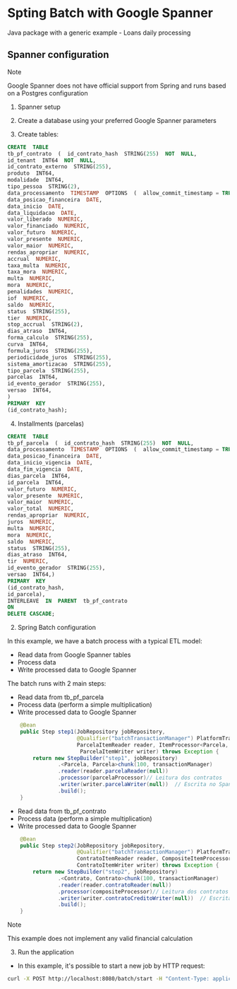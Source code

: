 
# Spting Batch with Google Spanner

Java package with a generic example - Loans daily processing

  

## Spanner configuration

> [!NOTE]
> Google Spanner does not have official support from Spring and runs based on a Postgres configuration

 1. Spanner setup

 2. Create a database using your preferred Google Spanner parameters
 3. Create tables:
 
```SQL
CREATE  TABLE
tb_pf_contrato  (  id_contrato_hash  STRING(255)  NOT  NULL,
id_tenant  INT64  NOT  NULL,
id_contrato_externo  STRING(255),
produto  INT64,
modalidade  INT64,
tipo_pessoa  STRING(2),
data_processamento  TIMESTAMP  OPTIONS  (  allow_commit_timestamp = TRUE),
data_posicao_financeira  DATE,
data_inicio  DATE,
data_liquidacao  DATE,
valor_liberado  NUMERIC,
valor_financiado  NUMERIC,
valor_futuro  NUMERIC,
valor_presente  NUMERIC,
valor_maior  NUMERIC,
rendas_apropriar  NUMERIC,
accrual  NUMERIC,
taxa_multa  NUMERIC,
taxa_mora  NUMERIC,
multa  NUMERIC,
mora  NUMERIC,
penalidades  NUMERIC,
iof  NUMERIC,
saldo  NUMERIC,
status  STRING(255),
tier  NUMERIC,
stop_accrual  STRING(2),
dias_atraso  INT64,
forma_calculo  STRING(255),
curva  INT64,
formula_juros  STRING(255),
periodicidade_juros  STRING(255),
sistema_amortizacao  STRING(255),
tipo_parcela  STRING(255),
parcelas  INT64,
id_evento_gerador  STRING(255),
versao  INT64,
)
PRIMARY  KEY
(id_contrato_hash);
```
 4. Installments (parcelas)
 
```SQL
CREATE  TABLE
tb_pf_parcela  (  id_contrato_hash  STRING(255)  NOT  NULL,
data_processamento  TIMESTAMP  OPTIONS  (  allow_commit_timestamp = TRUE  ),
data_posicao_financeira  DATE,
data_inicio_vigencia  DATE,
data_fim_vigencia  DATE,
dias_parcela  INT64,
id_parcela  INT64,
valor_futuro  NUMERIC,
valor_presente  NUMERIC,
valor_maior  NUMERIC,
valor_total  NUMERIC,
rendas_apropriar  NUMERIC,
juros  NUMERIC,
multa  NUMERIC,
mora  NUMERIC,
saldo  NUMERIC,
status  STRING(255),
dias_atraso  INT64,
tir  NUMERIC,
id_evento_gerador  STRING(255),
versao  INT64,)
PRIMARY  KEY
(id_contrato_hash,
id_parcela),
INTERLEAVE  IN  PARENT  tb_pf_contrato
ON
DELETE CASCADE;
```


 2. Spring Batch configuration

In this example, we have a batch process with a typical ETL model:
* Read data from Google Spanner tables
* Process data
* Write processed data to Google Spanner

The batch runs with 2 main steps:

* Read data from tb_pf_parcela
* Process data (perform a simple multiplication)
* Write processed data to Google Spanner

```JAVA
    @Bean
    public Step step1(JobRepository jobRepository, 
                      @Qualifier("batchTransactionManager") PlatformTransactionManager transactionManager,
                      ParcelaItemReader reader, ItemProcessor<Parcela, Parcela> parcelaProcessor,
                       ParcelaItemWriter writer) throws Exception {
        return new StepBuilder("step1", jobRepository)
                .<Parcela, Parcela>chunk(100, transactionManager)
                .reader(reader.parcelaReader(null))
                .processor(parcelaProcessor)// Leitura dos contratos
                .writer(writer.parcelaWriter(null))  // Escrita no Spanner
                .build();
    }
 ```
 
 
* Read data from tb_pf_contrato
* Process data (perform a simple multiplication)
* Write processed data to Google Spanner

```JAVA
    @Bean
    public Step step2(JobRepository jobRepository, 
                      @Qualifier("batchTransactionManager") PlatformTransactionManager transactionManager,
                      ContratoItemReader reader, CompositeItemProcessor<Contrato, Contrato> compositeProcessor,
                      ContratoItemWriter writer) throws Exception {
        return new StepBuilder("step2", jobRepository)
                .<Contrato, Contrato>chunk(100, transactionManager)
                .reader(reader.contratoReader(null))
                .processor(compositeProcessor)// Leitura dos contratos
                .writer(writer.contratoCreditoWriter(null))  // Escrita no Spanner
                .build();
    }
```

> [!NOTE]
> This example does not implement any valid financial calculation


 3. Run the application
 
 * In this example, it's possible to start a new job by HTTP request:
 
 ```bash
 curl -X POST http://localhost:8080/batch/start -H "Content-Type: application/json"
 ```
 

